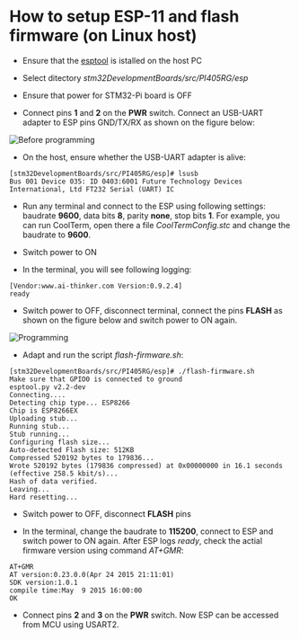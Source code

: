 # How to setup ESP-11 and flash firmware (on Linux host)

* Ensure that the [esptool](https://github.com/themadinventor/esptool) is istalled on the host PC

* Select ditectory *stm32DevelopmentBoards/src/PI405RG/esp*

* Ensure that power for STM32-Pi board is OFF

* Connect pins **1** and **2** on the **PWR** switch. Connect an USB-UART adapter to ESP pins GND/TX/RX as shown on the figure below:

![Before programming](https://github.com/mkulesh/stm32DevelopmentBoards/blob/master/src/PI405RG/esp/before_programming.jpg)

* On the host, ensure whether the USB-UART adapter is alive:
```
[stm32DevelopmentBoards/src/PI405RG/esp]# lsusb
Bus 001 Device 035: ID 0403:6001 Future Technology Devices International, Ltd FT232 Serial (UART) IC
```

* Run any terminal and connect to the ESP using following settings: baudrate **9600**, data bits **8**, parity **none**, stop bits **1**. For example, you can run CoolTerm, open there a file *CoolTermConfig.stc* and change the baudrate to **9600**.

* Switch power to ON

* In the terminal, you will see following logging:
```
[Vendor:www.ai-thinker.com Version:0.9.2.4]
ready
```

* Switch power to OFF, disconnect terminal, connect the pins **FLASH** as shown on the figure below and switch power to ON again.

![Programming](https://github.com/mkulesh/stm32DevelopmentBoards/blob/master/src/PI405RG/esp/programming.jpg)

* Adapt and run the script *flash-firmware.sh*: 
```
[stm32DevelopmentBoards/src/PI405RG/esp]# ./flash-firmware.sh 
Make sure that GPIO0 is connected to ground
esptool.py v2.2-dev
Connecting....
Detecting chip type... ESP8266
Chip is ESP8266EX
Uploading stub...
Running stub...
Stub running...
Configuring flash size...
Auto-detected Flash size: 512KB
Compressed 520192 bytes to 179836...
Wrote 520192 bytes (179836 compressed) at 0x00000000 in 16.1 seconds (effective 258.5 kbit/s)...
Hash of data verified.
Leaving...
Hard resetting...
```

* Switch power to OFF, disconnect **FLASH** pins

* In the terminal, change the baudrate to **115200**, connect to ESP and switch power to ON again. 
After ESP logs *ready*, check the actial firmware version using command *AT+GMR*:
```
AT+GMR
AT version:0.23.0.0(Apr 24 2015 21:11:01)
SDK version:1.0.1
compile time:May  9 2015 16:00:00
OK
``` 
* Connect pins **2** and **3** on the **PWR** switch. Now ESP can be accessed from MCU using USART2.
